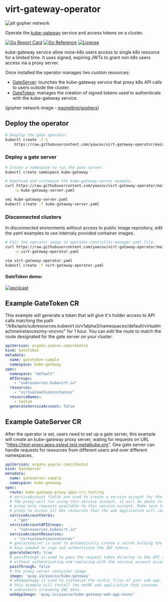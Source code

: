 # virt-gateway-operator

![alt gopher network](https://raw.githubusercontent.com/yaacov/kube-gateway/main/web/public/network-side.png)

Operate the [kube-gateway](https://github.com/yaacov/kube-gateway) service and access tokens on a cluster.

[![Go Report Card](https://goreportcard.com/badge/github.com/yaacov/virt-gateway-operator)](https://goreportcard.com/report/github.com/yaacov/virt-gateway-operator)
[![Go Reference](https://pkg.go.dev/badge/github.com/yaacov/virt-gateway-operator.svg)](https://pkg.go.dev/github.com/yaacov/virt-gateway-operator)
[![License](https://img.shields.io/badge/License-Apache%202.0-blue.svg)](https://opensource.org/licenses/Apache-2.0)

kube-gateway service allow none-k8s users access to single k8s resource for a limited time.
It uses signed, expiring JWTs to grant non k8s users access via a proxy server.

Once installed the operator manages two custom resources:

- [GateServer](#example-gateserver-cr): lounches the kube-gateway service that proxy k8s API calls to users outside the cluster.
- [GateToken](#example-gatetoken-cr): manages the creation of signed tokens used to authenticate with the kube-gateway service.

(gopher network image - [egonelbre/gophers](https://github.com/egonelbre/gophers))

## Deploy the operator

``` bash
# Deoploy the gate operator.
kubectl create -f \
    https://raw.githubusercontent.com/yaacov/virt-gateway-operator/main/deploy/virt-gateway-operator.yaml
```

### Deploy a gate server

``` bash
# Create a namespace to run the gate server.
kubectl create namespace kube-gateway

# Download and customize the kube-gateway-server example.
curl https://raw.githubusercontent.com/yaacov/virt-gateway-operator/main/deploy/virt-gateway-server.yaml \
    -o kube-gateway-server.yaml

vmi kube-gateway-server.yaml
kubectl create -f kube-gateway-server.yaml
```

### Disconnected clusters

In disconnected enviorments without access to public image repository, edit the yaml examples to use internaly provided container images.

``` bash
# Edit the operator image in operator-controller-manager yaml file.
curl https://raw.githubusercontent.com/yaacov/virt-gateway-operator/main/deploy/virt-gateway-operator.yaml \
    -o virt-gateway-operator.yaml

vim virt-gateway-operator.yaml
kubectl create -f virt-gateway-operator.yaml
```

#### GateToken demo:

[![asciicast](https://asciinema.org/a/397136.svg)](https://asciinema.org/a/397136)

## Example GateToken CR

This example will generate a token that will give it's holder access to API calls matching the path "/k8s/apis/subresources.kubevirt.io/v1alpha3/namespaces/default/virtualmachineinstances/my-vm/vnc" for 1 hour. You can edit the route to match the route designated for the gate server on your cluster.

```yaml
apiVersion: ocgate.yaacov.com/v1beta1
kind: GateToken
metadata:
  name: gatetoken-sample
  namespace: kube-gateway
spec:
  namespace: "default"
  APIGroups:
    - "subresources.kubevirt.io"
  resources:
    - "virtualmachineinstances"
  resourceNames:
    - testvm
  generateServiceAccount: false
```

## Example GateServer CR

After the operator is set, users need to set up a gate server, this example will create an kube-gateway proxy server, wating for requests on URL "https://test-proxy.apps.ostest.test.metalkube.org". One gate server can handle requests for resources from different users and over different namespaces.


```yaml
apiVersion: ocgate.yaacov.com/v1beta1
kind: GateServer
metadata:
  name: gateserver-sample
  namespace: kube-gateway
spec:
  route: kube-gateway-proxy.apps-crc.testing
  # serviceAccount fields are used to create a service account for the oc gate proxy.
  # The proxy will run using this service account, it will be abale to
  # proxy only requests available to this service account. Make sure to allow the 
  # proxy to access all k8s resources that the web application will consume.
  serviceAccountVerbs:
    - "get"
  serviceAccountAPIGroups:
    - "subresources.kubevirt.io"
  serviceAccountResources:
    - "virtualmachineinstances"
  # gnerateSecret is used to automatically create a secret holding the asymetrical
  # keys needed to sign and authenticate the JWT tokens.
  gnerateSecret: true
  # passThrough is used to pass the request token directoy to k8s API server
  # without authenticating and replacing with the service account access token of the proxy.
  passThrough: false
  # the proxy server container image
  image: 'quay.io/yaacov/kube-gateway'
  # webAppImage is used to customize the static files of your web app.
  # this example will install the noVNC web application that consume
  # websockets streaming VNC data.
  webAppImage: 'quay.io/yaacov/kube-gateway-web-app-novnc'
```
